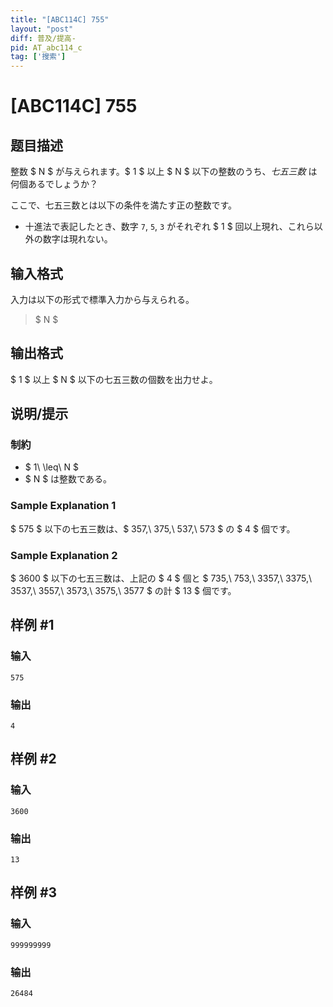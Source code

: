 ```yaml
---
title: "[ABC114C] 755"
layout: "post"
diff: 普及/提高-
pid: AT_abc114_c
tag: ['搜索']
---
```


# [ABC114C] 755

## 题目描述

[problemUrl]: https://atcoder.jp/contests/abc114/tasks/abc114_c

整数 $ N $ が与えられます。$ 1 $ 以上 $ N $ 以下の整数のうち、*七五三数* は何個あるでしょうか？

ここで、七五三数とは以下の条件を満たす正の整数です。

- 十進法で表記したとき、数字 `7`, `5`, `3` がそれぞれ $ 1 $ 回以上現れ、これら以外の数字は現れない。

## 输入格式

入力は以下の形式で標準入力から与えられる。

> $ N $

## 输出格式

$ 1 $ 以上 $ N $ 以下の七五三数の個数を出力せよ。

## 说明/提示

### 制約

- $ 1\ \leq\ N $
- $ N $ は整数である。

### Sample Explanation 1

$ 575 $ 以下の七五三数は、$ 357,\ 375,\ 537,\ 573 $ の $ 4 $ 個です。

### Sample Explanation 2

$ 3600 $ 以下の七五三数は、上記の $ 4 $ 個と $ 735,\ 753,\ 3357,\ 3375,\ 3537,\ 3557,\ 3573,\ 3575,\ 3577 $ の計 $ 13 $ 個です。

## 样例 #1

### 输入

```
575
```

### 输出

```
4
```

## 样例 #2

### 输入

```
3600
```

### 输出

```
13
```

## 样例 #3

### 输入

```
999999999
```

### 输出

```
26484
```

